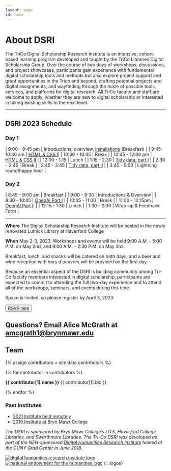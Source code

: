 ```yaml
---
layout: page
id: home
---
```


# About DSRI

The TriCo Digital Scholarship Research Institute is an intensive, cohort-based learning program developed and taught by the TriCo Libraries Digital Scholarship Group. Over the course of two days of workshops, discussions, and project showcases, participants gain experience with fundamental digital scholarship tools and methods but also explore project support and grant opportunities in the Trico and beyond, crafting potential projects and digital assignments, and wayfinding through the maze of possible tools, services, and platforms for digital research. All TriCo faculty and staff are welcome to apply, whether they are new to digital scholarship or interested in taking existing skills to the next level.

---

## DSRI 2023 Schedule
### **Day 1**

| 9:00 - 9:45 pm | Introductions, overview, [installations](https://github.com/tri-cods/install) (Breakfast)  |
| 9:45-10:30 am | [HTML & CSS I](https://github.com/tri-cods/html-css)|
| 10:30 - 10:45 | Break |
| 10:45 - 12:00 pm | [HTML & CSS  II](https://github.com/tri-cods/html-css) |
| 12:00 - 1:15 | Lunch |
| 1:15 - 2:30 | [Tidy data, part I](https://github.com/tri-cods/tidy-data) |
| 2:30 - 2:45 | Break |
| 2:45 - 3:45 | [Tidy data, part II](https://github.com/tri-cods/tidy-data) |
| 3:45 - 5:00 | Lightning round/happy hour |


### **Day 2**

| 8:45 - 9:00 am | Breakfast |
| 9:00 - 9:30 | Introductions & Overview |
| 9:30 - 10:45 | [OpenAI Part I](https://github.com/tri-cods/ai) |
| 10:45 - 11:00 | Break |
| 11:00 - 12:15pm | [OpenAI Part II](https://github.com/tri-cods/ai) |
| 12:15 - 1:30 | Lunch |
| 1:30 - 2:00 | Wrap-up & Feedback Form |

---

**Where** The Digital Scholarship Research Institute will be hosted in the newly renovated Lutnick Library at Haverford College 

**When** May 2-3, 2023. Workshops and events will be held 9:00 A.M. - 5:00 P.M. on May 2nd, and 9:00 A.M. - 2:30 P.M. on May 3rd.  

Breakfast, lunch, and snacks will be catered on both days, and a beer and wine reception with hors d'oeuvres will be provided on the first day.

Because an essential aspect of the DSRI is building community among Tri-Co faculty members interested in digital scholarship, participants are expected to commit to attending the full two-day experience and to attend all of the workshops, seminars, and events during this time. 

Space is limited, so please register by April 3, 2023.

<button role="button" class="button-blue" aria-label="open registration form">
    <a href="https://forms.gle/3c81yJGNm9XuYvB68">RSVP here</a>
</button> 

Questions? Email Alice McGrath at amcgrath1@brynmawr.edu
---


## Team

<div class="contributors-gallery">
{% assign contributors = site.data.contributors %}

{% for contributor in contributors %}

<div class="contributor">
<div class="avatar" style="background-image:url({{ contributor[1].image | prepend: 'images/' }});" alt="{{ contributor[1].name }}"></div>
<div class="bio">
<p>
<strong>{{ contributor[1].name }}</strong>
{{ contributor[1].bio }}
</p>
</div>
<div class="clearfix"></div>
</div>
{% endfor %}
</div>

### Past institutes

- [2021 Institute held remotely](2021)
- [2019 Institute at Bryn Mawr College](2019)

*The DSRI is sponsored by Bryn Mawr College’s LITS, Haverford College Libraries, and Swarthmore Libraries. The Tri-Co DSRI was developed as part of the NEH-sponsored [Digital Humanities Research Institute](http://dhinstitutes.org/) hosted at the CUNY Grad Center in June 2018.*

[![digital humanities research institute logo](images/DHRI-03.svg)](http://dhinstitutes.org/)
[![national endowment for the humanities logo](images/NEH_stacked_logo-01_full-color.jpg)](https://www.neh.gov/)
{: .logos}
